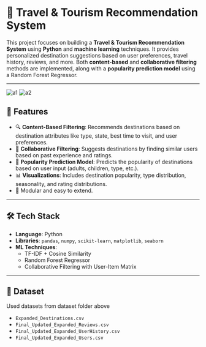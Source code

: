 # 🧳 Travel & Tourism Recommendation System

This project focuses on building a **Travel & Tourism Recommendation System** using **Python** and **machine learning** techniques. It provides personalized destination suggestions based on user preferences, travel history, reviews, and more. Both **content-based** and **collaborative filtering** methods are implemented, along with a **popularity prediction model** using a Random Forest Regressor.

---
![a1](https://github.com/user-attachments/assets/c250fed2-dfb2-47e0-a822-1d98ca697317)
![a2](https://github.com/user-attachments/assets/3dda366a-a586-4811-b448-f7bd27f7e058)


## 📌 Features

- 🔍 **Content-Based Filtering**: Recommends destinations based on destination attributes like type, state, best time to visit, and user preferences.
- 🤝 **Collaborative Filtering**: Suggests destinations by finding similar users based on past experience and ratings.
- 🎯 **Popularity Prediction Model**: Predicts the popularity of destinations based on user input (adults, children, type, etc.).
- 📊 **Visualizations**: Includes destination popularity, type distribution, seasonality, and rating distributions.
- 📁 Modular and easy to extend.

---

## 🛠️ Tech Stack

- **Language**: Python
- **Libraries**: `pandas`, `numpy`, `scikit-learn`, `matplotlib`, `seaborn`
- **ML Techniques**:
  - TF-IDF + Cosine Similarity
  - Random Forest Regressor
  - Collaborative Filtering with User-Item Matrix

---

## 📂 Dataset

Used datasets from dataset folder above 
- `Expanded_Destinations.csv`
- `Final_Updated_Expanded_Reviews.csv`
- `Final_Updated_Expanded_UserHistory.csv`
- `Final_Updated_Expanded_Users.csv`



